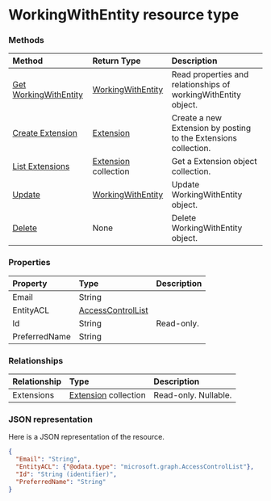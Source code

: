 # WorkingWithEntity resource type




### Methods

| Method		   | Return Type	|Description|
|:---------------|:--------|:----------|
|[Get WorkingWithEntity](../api/workingwithentity_get.md) | [WorkingWithEntity](workingwithentity.md) |Read properties and relationships of workingWithEntity object.|
|[Create Extension](../api/workingwithentity_post_extensions.md) |[Extension](extension.md)| Create a new Extension by posting to the Extensions collection.|
|[List Extensions](../api/workingwithentity_list_extensions.md) |[Extension](extension.md) collection| Get a Extension object collection.|
|[Update](../api/workingwithentity_update.md) | [WorkingWithEntity](workingwithentity.md)	|Update WorkingWithEntity object. |
|[Delete](../api/workingwithentity_delete.md) | None |Delete WorkingWithEntity object. |

### Properties
| Property	   | Type	|Description|
|:---------------|:--------|:----------|
|Email|String||
|EntityACL|[AccessControlList](accesscontrollist.md)||
|Id|String| Read-only.|
|PreferredName|String||

### Relationships
| Relationship | Type	|Description|
|:---------------|:--------|:----------|
|Extensions|[Extension](extension.md) collection| Read-only. Nullable.|

### JSON representation

Here is a JSON representation of the resource.

<!-- {
  "blockType": "resource",
  "optionalProperties": [

  ],
  "@odata.type": "microsoft.graph.WorkingWithEntity"
}-->

```json
{
  "Email": "String",
  "EntityACL": {"@odata.type": "microsoft.graph.AccessControlList"},
  "Id": "String (identifier)",
  "PreferredName": "String"
}

```

<!-- uuid: 8fcb5dbc-d5aa-4681-8e31-b001d5168d79
2015-10-25 14:57:30 UTC -->
<!-- {
  "type": "#page.annotation",
  "description": "WorkingWithEntity resource",
  "keywords": "",
  "section": "documentation",
  "tocPath": ""
}-->